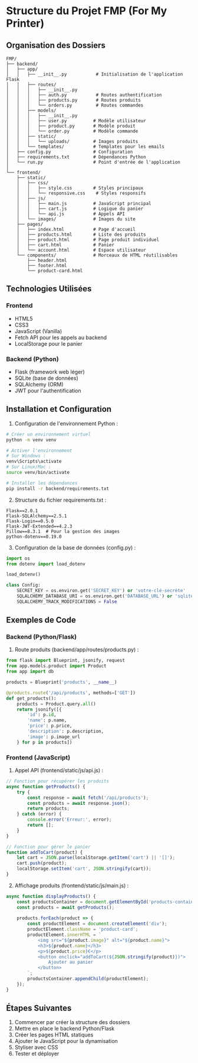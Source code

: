 # Structure du Projet FMP (For My Printer)

## Organisation des Dossiers

```
FMP/
├── backend/
│   ├── app/
│   │   ├── __init__.py           # Initialisation de l'application Flask
│   │   ├── routes/
│   │   │   ├── __init__.py
│   │   │   ├── auth.py           # Routes authentification
│   │   │   ├── products.py       # Routes produits
│   │   │   └── orders.py         # Routes commandes
│   │   ├── models/
│   │   │   ├── __init__.py
│   │   │   ├── user.py          # Modèle utilisateur
│   │   │   ├── product.py       # Modèle produit
│   │   │   └── order.py         # Modèle commande
│   │   ├── static/
│   │   │   └── uploads/         # Images produits
│   │   └── templates/           # Templates pour les emails
│   ├── config.py                # Configuration
│   ├── requirements.txt         # Dépendances Python
│   └── run.py                   # Point d'entrée de l'application
│
└── frontend/
    ├── static/
    │   ├── css/
    │   │   ├── style.css        # Styles principaux
    │   │   └── responsive.css    # Styles responsifs
    │   ├── js/
    │   │   ├── main.js          # JavaScript principal
    │   │   ├── cart.js          # Logique du panier
    │   │   └── api.js           # Appels API
    │   └── images/              # Images du site
    ├── pages/
    │   ├── index.html           # Page d'accueil
    │   ├── products.html        # Liste des produits
    │   ├── product.html         # Page produit individuel
    │   ├── cart.html            # Panier
    │   └── account.html         # Espace utilisateur
    └── components/              # Morceaux de HTML réutilisables
        ├── header.html
        ├── footer.html
        └── product-card.html

```

## Technologies Utilisées

### Frontend
- HTML5
- CSS3
- JavaScript (Vanilla)
- Fetch API pour les appels au backend
- LocalStorage pour le panier

### Backend (Python)
- Flask (framework web léger)
- SQLite (base de données)
- SQLAlchemy (ORM)
- JWT pour l'authentification

## Installation et Configuration

1. Configuration de l'environnement Python :
```bash
# Créer un environnement virtuel
python -m venv venv

# Activer l'environnement
# Sur Windows :
venv\Scripts\activate
# Sur Linux/Mac :
source venv/bin/activate

# Installer les dépendances
pip install -r backend/requirements.txt
```

2. Structure du fichier requirements.txt :
```
Flask==2.0.1
Flask-SQLAlchemy==2.5.1
Flask-Login==0.5.0
Flask-JWT-Extended==4.2.3
Pillow==8.3.1  # Pour la gestion des images
python-dotenv==0.19.0
```

3. Configuration de la base de données (config.py) :
```python
import os
from dotenv import load_dotenv

load_dotenv()

class Config:
    SECRET_KEY = os.environ.get('SECRET_KEY') or 'votre-clé-secrète'
    SQLALCHEMY_DATABASE_URI = os.environ.get('DATABASE_URL') or 'sqlite:///fmp.db'
    SQLALCHEMY_TRACK_MODIFICATIONS = False
```

## Exemples de Code

### Backend (Python/Flask)

1. Route produits (backend/app/routes/products.py) :
```python
from flask import Blueprint, jsonify, request
from app.models.product import Product
from app import db

products = Blueprint('products', __name__)

@products.route('/api/products', methods=['GET'])
def get_products():
    products = Product.query.all()
    return jsonify([{
        'id': p.id,
        'name': p.name,
        'price': p.price,
        'description': p.description,
        'image': p.image_url
    } for p in products])
```

### Frontend (JavaScript)

1. Appel API (frontend/static/js/api.js) :
```javascript
// Fonction pour récupérer les produits
async function getProducts() {
    try {
        const response = await fetch('/api/products');
        const products = await response.json();
        return products;
    } catch (error) {
        console.error('Erreur:', error);
        return [];
    }
}

// Fonction pour gérer le panier
function addToCart(product) {
    let cart = JSON.parse(localStorage.getItem('cart') || '[]');
    cart.push(product);
    localStorage.setItem('cart', JSON.stringify(cart));
}
```

2. Affichage produits (frontend/static/js/main.js) :
```javascript
async function displayProducts() {
    const productsContainer = document.getElementById('products-container');
    const products = await getProducts();
    
    products.forEach(product => {
        const productElement = document.createElement('div');
        productElement.className = 'product-card';
        productElement.innerHTML = `
            <img src="${product.image}" alt="${product.name}">
            <h3>${product.name}</h3>
            <p>${product.price}€</p>
            <button onclick="addToCart(${JSON.stringify(product)})">
                Ajouter au panier
            </button>
        `;
        productsContainer.appendChild(productElement);
    });
}
```

## Étapes Suivantes

1. Commencer par créer la structure des dossiers
2. Mettre en place le backend Python/Flask
3. Créer les pages HTML statiques
4. Ajouter le JavaScript pour la dynamisation
5. Styliser avec CSS
6. Tester et déployer
